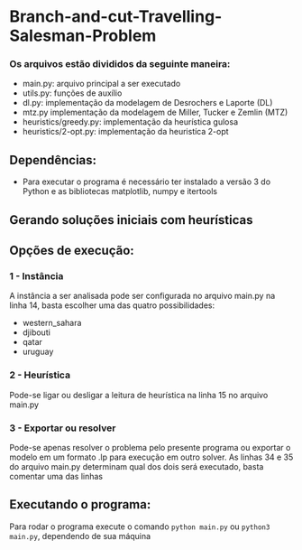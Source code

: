 # Branch-and-cut-Travelling-Salesman-Problem

### Os arquivos estão divididos da seguinte maneira:
- main.py: arquivo principal a ser executado
- utils.py: funções de auxílio
- dl.py: implementação da modelagem de Desrochers e Laporte (DL)
- mtz.py implementação da modelagem de Miller, Tucker e Zemlin (MTZ)
- heuristics/greedy.py: implementação da heurística gulosa
- heuristics/2-opt.py: implementação da heuristíca 2-opt

## Dependências:
- Para executar o programa é necessário ter instalado a versão 3 do Python e as bibliotecas matplotlib, numpy e itertools

## Gerando soluções iniciais com heurísticas

## Opções de execução:
### 1 - Instância
A instância a ser analisada pode ser configurada no arquivo main.py na linha 14, basta escolher uma das quatro possibilidades:
- western_sahara
- djibouti
- qatar
- uruguay

### 2 - Heurística
Pode-se ligar ou desligar a leitura de heurística na linha 15 no arquivo main.py

### 3 - Exportar ou resolver
Pode-se apenas resolver o problema pelo presente programa ou exportar o modelo em um formato .lp para execução em outro solver.
As linhas 34 e 35 do arquivo main.py determinam qual dos dois será executado, basta comentar uma das linhas

## Executando o programa:
Para rodar o programa execute o comando `python main.py` ou `python3 main.py`, dependendo de sua máquina